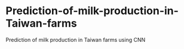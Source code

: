 # Prediction-of-milk-production-in-Taiwan-farms
Prediction of milk production in Taiwan farms using CNN
